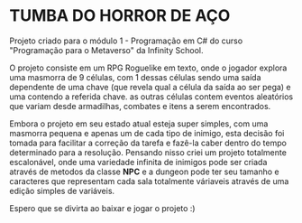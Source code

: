 <h1> TUMBA DO HORROR DE AÇO </h1>

Projeto criado para o módulo 1 - Programação em C# do curso "Programação para
o Metaverso" da Infinity School.

O projeto consiste em um RPG Roguelike em texto, onde o jogador explora uma 
masmorra de 9 células, com 1 dessas células sendo uma saída dependente de uma
chave (que revela qual a célula da saída ao ser pega) e uma contendo a referida
chave. as outras células contem eventos aleatórios que variam desde armadilhas,
combates e itens a serem encontrados.

Embora o projeto em seu estado atual esteja super simples, com uma masmorra pequena
e apenas um de cada tipo de inimigo, esta decisão foi tomada para facilitar a correção
da tarefa e fazê-la caber dentro do tempo determinado para a resolução. Pensando nisso
criei um projeto totalmente escalonável, onde uma variedade infinita de inimigos pode
ser criada através de metodos da classe **NPC** e a dungeon pode ter seu tamanho e 
caracteres que representam cada sala totalmente váriaveis através de uma edição simples
de variáveis.

Espero que se divirta ao baixar e jogar o projeto :)